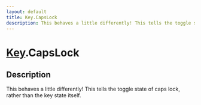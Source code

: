 ```yaml
---
layout: default
title: Key.CapsLock
description: This behaves a little differently! This tells the toggle state of caps lock, rather than the key state itself.
---
```

# [Key]({{site.url}}/Pages/Reference/Key.html).CapsLock

## Description
This behaves a little differently! This tells the toggle
state of caps lock, rather than the key state itself.

